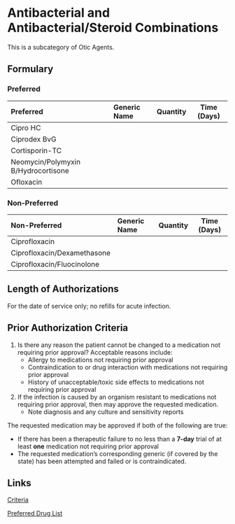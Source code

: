 # Antibacterial and Antibacterial/Steroid Combinations

This is a subcategory of Otic Agents.

## Formulary

### Preferred

| Preferred                           | Generic Name | Quantity | Time (Days) |
| :---------------------------------- | :----------- | :------: | :---------: |
| Cipro HC                            |              |          |             |
| Ciprodex BvG                        |              |          |             |
| Cortisporin-TC                      |              |          |             |
| Neomycin/Polymyxin B/Hydrocortisone |              |          |             |
| Ofloxacin                           |              |          |             |

### Non-Preferred

| Non-Preferred               | Generic Name | Quantity | Time (Days) |
| :-------------------------- | :----------- | :------: | :---------: |
| Ciprofloxacin               |              |          |             |
| Ciprofloxacin/Dexamethasone |              |          |             |
| Ciprofloxacin/Fluocinolone  |              |          |             |

## Length of Authorizations

For the date of service only; no refills for acute infection.

## Prior Authorization Criteria

1.  Is there any reason the patient cannot be changed to a medication not requiring prior approval? Acceptable reasons include:
    -   Allergy to medications not requiring prior approval
    -   Contraindication to or drug interaction with medications not requiring prior approval
    -   History of unacceptable/toxic side effects to medications not requiring prior approval
2.  If the infection is caused by an organism resistant to medications not requiring prior approval, then may approve the requested medication.
    -   Note diagnosis and any culture and sensitivity reports

The requested medication may be approved if both of the following are true:

-   If there has been a therapeutic failure to no less than a **7-day** trial of at least **one** medication not requiring prior approval
-   The requested medication’s corresponding generic (if covered by the state) has been attempted and failed or is contraindicated.

## Links

[Criteria](https://pharmacy.medicaid.ohio.gov/sites/default/files/20221001_UPDL_Criteria_APPROVED.pdf#page=88)

[Preferred Drug List](https://pharmacy.medicaid.ohio.gov/sites/default/files/20221001_UPDL_APPROVED_.pdf#page=29)
